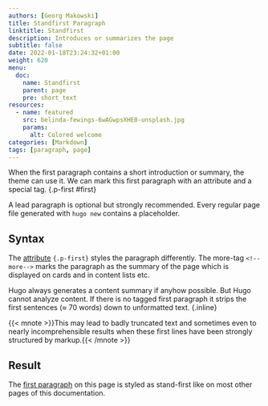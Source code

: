 ```yaml
---
authors: [Georg Makowski]
title: Standfirst Paragraph
linktitle: Standfirst
description: Introduces or summarizes the page
subtitle: false
date: 2022-01-18T23:24:32+01:00 
weight: 620
menu:
  doc:
    name: Standfirst
    parent: page
    pre: short_text
resources:
  - name: featured
    src: belinda-fewings-6wAGwpsXHE0-unsplash.jpg
    params:
      alt: Colored welcome
categories: [Markdown]
tags: [paragraph, page]
---
```


When the first paragraph contains a short introduction or summary, the theme can use it. We can mark this first paragraph with an attribute and a special tag.
{.p-first #first} <!--more-->

A lead paragraph is optional but strongly recommended. Every regular page file generated with `hugo new` contains a placeholder.

## Syntax
The [attribute](/doc/enhancing/attribute) `{.p-first}` styles the paragraph differently. The more-tag `<!--more-->` marks the paragraph as the summary of the page which is displayed on cards and in content lists etc.

Hugo always generates a content summary if anyhow possible. But Hugo cannot analyze content. If there is no tagged first paragraph it strips the first sentences (≈ 70 words) down to unformatted text.
{.inline}

{{< mnote >}}This may lead to badly truncated text and sometimes even to nearly incomprehensible results when these first lines have been strongly structured by markup.{{< /mnote >}}

## Result
The [first paragraph](#first) on this page is styled as stand-first like on most other pages of this documentation.
